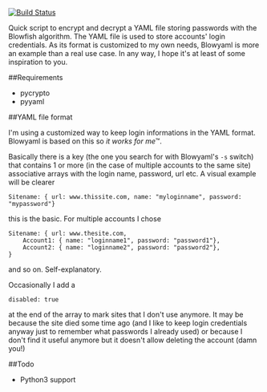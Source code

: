 [![Build Status](https://travis-ci.org/Donearm/Blowyaml.svg)](https://travis-ci.org/Donearm/Blowyaml)

Quick script to encrypt and decrypt a YAML file storing passwords with the 
Blowfish algorithm. The YAML file is used to store accounts' login credentials.
As its format is customized to my own needs, Blowyaml is more an example than a 
real use case. In any way, I hope it's at least of some inspiration to you.

##Requirements

* pycrypto
* pyyaml

##YAML file format

I'm using a customized way to keep login informations in the YAML format. 
Blowyaml is based on this so _it works for me_™.

Basically there is a key (the one you search for with Blowyaml's `-s` switch) 
that contains 1 or more (in the case of multiple accounts to the same site) 
associative arrays with the login name, password, url etc. A visual example will 
be clearer

	Sitename: { url: www.thissite.com, name: "myloginname", password: "mypassword"}

this is the basic. For multiple accounts I chose

	Sitename: { url: www.thesite.com,
		Account1: { name: "loginname1", password: "password1"},
		Account2: { name: "loginname2", password: "password2"},
	}

and so on. Self-explanatory.

Occasionally I add a

	disabled: true

at the end of the array to mark sites that I don't use anymore. It may be 
because the site died some time ago (and I like to keep login credentials anyway 
just to remember what passwords I already used) or because I don't find it 
useful anymore but it doesn't allow deleting the account (damn you!)

##Todo

* Python3 support
